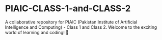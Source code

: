# PIAIC-CLASS-1-and-CLASS-2
A collaborative repository for PIAIC (Pakistan Institute of Artificial Intelligence and Computing) - Class 1 and Class 2. Welcome to the exciting world of learning and coding! 🚀

